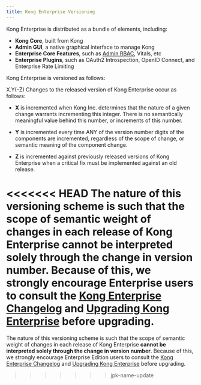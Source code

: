 ```yaml
---
title: Kong Enterprise Versioning
---
```


Kong Enterprise is distributed as a bundle of elements, including:

- **Kong Core**, built from Kong
- **Admin GUI**, a native graphical interface to manage Kong
- **Enterprise Core Features**, such as [Admin RBAC](https://support.konghq.com/hc/en-us/articles/115001049953-Setting-Up-Admin-API-RBAC), Vitals, etc
- **Enterprise Plugins**, such as OAuth2 Introspection, OpenID Connect, and Enterprise Rate Limiting

Kong Enterprise is versioned as follows:

X.Y(-Z)
Changes to the released version of Kong Enterprise occur as follows:

- **X** is incremented when Kong Inc. determines that the nature of a given change warrants incrementing this integer. There is no semantically meaningful value behind this number, or increments of this number.

- **Y** is incremented every time ANY of the version number digits of the components are incremented, regardless of the scope of change, or semantic meaning of the component change.

- **Z** is incremented against previously released versions of Kong Enterprise when a critical fix must be implemented against an old release.

<<<<<<< HEAD
The nature of this versioning scheme is such that the scope of semantic weight of changes in each release of Kong Enterprise **cannot be interpreted solely through the change in version number**. Because of this, we strongly encourage Enterprise users to consult the [Kong Enterprise Changelog](/enterprise/latest/changelog) and [Upgrading Kong Enterprise](https://support.konghq.com/hc/en-us/articles/115009693288-Upgrading-Kong) before upgrading.
=======
The nature of this versioning scheme is such that the scope of semantic weight of changes in each release of Kong Enterprise **cannot be interpreted solely through the change in version number**. Because of this, we strongly encourage Enterprise Edition users to consult the [Kong Enterprise Changelog](/enterprise/latest/changelog) and [Upgrading Kong Enterprise](https://support.konghq.com/hc/en-us/articles/115009693288-Upgrading-Kong) before upgrading.
>>>>>>> jpk-name-update
